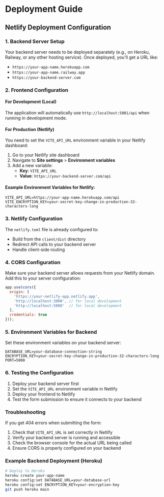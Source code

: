 # Deployment Guide

## Netlify Deployment Configuration

### 1. Backend Server Setup

Your backend server needs to be deployed separately (e.g., on Heroku, Railway, or any other hosting service). Once deployed, you'll get a URL like:
- `https://your-app-name.herokuapp.com`
- `https://your-app-name.railway.app`
- `https://your-backend-server.com`

### 2. Frontend Configuration

#### For Development (Local)
The application will automatically use `http://localhost:5001/api` when running in development mode.

#### For Production (Netlify)
You need to set the `VITE_API_URL` environment variable in your Netlify dashboard:

1. Go to your Netlify site dashboard
2. Navigate to **Site settings** > **Environment variables**
3. Add a new variable:
   - **Key**: `VITE_API_URL`
   - **Value**: `https://your-backend-server.com/api`

#### Example Environment Variables for Netlify:
```
VITE_API_URL=https://your-app-name.herokuapp.com/api
VITE_ENCRYPTION_KEY=your-secret-key-change-in-production-32-characters-long
```

### 3. Netlify Configuration

The `netlify.toml` file is already configured to:
- Build from the `client/dist` directory
- Redirect API calls to your backend server
- Handle client-side routing

### 4. CORS Configuration

Make sure your backend server allows requests from your Netlify domain. Add this to your server configuration:

```javascript
app.use(cors({
  origin: [
    'https://your-netlify-app.netlify.app',
    'http://localhost:3000', // for local development
    'http://localhost:5000'  // for local development
  ],
  credentials: true
}));
```

### 5. Environment Variables for Backend

Set these environment variables on your backend server:
```
DATABASE_URL=your-database-connection-string
ENCRYPTION_KEY=your-secret-key-change-in-production-32-characters-long
PORT=5000
```

### 6. Testing the Configuration

1. Deploy your backend server first
2. Set the `VITE_API_URL` environment variable in Netlify
3. Deploy your frontend to Netlify
4. Test the form submission to ensure it connects to your backend

### Troubleshooting

If you get 404 errors when submitting the form:
1. Check that `VITE_API_URL` is set correctly in Netlify
2. Verify your backend server is running and accessible
3. Check the browser console for the actual URL being called
4. Ensure CORS is properly configured on your backend

### Example Backend Deployment (Heroku)

```bash
# Deploy to Heroku
heroku create your-app-name
heroku config:set DATABASE_URL=your-database-url
heroku config:set ENCRYPTION_KEY=your-encryption-key
git push heroku main
``` 